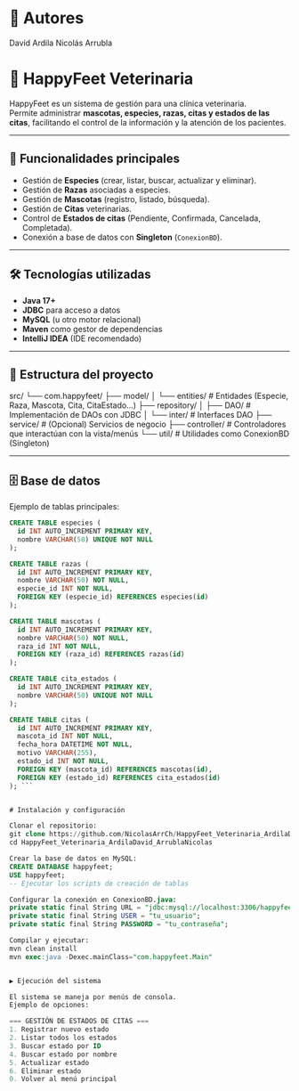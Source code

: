 # 👥 Autores

David Ardila
Nicolás Arrubla

# 🐾 HappyFeet Veterinaria

HappyFeet es un sistema de gestión para una clínica veterinaria.  
Permite administrar **mascotas, especies, razas, citas y estados de las citas**, facilitando el control de la información y la atención de los pacientes.

---

## 📌 Funcionalidades principales

- Gestión de **Especies** (crear, listar, buscar, actualizar y eliminar).
- Gestión de **Razas** asociadas a especies.
- Gestión de **Mascotas** (registro, listado, búsqueda).
- Gestión de **Citas** veterinarias.
- Control de **Estados de citas** (Pendiente, Confirmada, Cancelada, Completada).
- Conexión a base de datos con **Singleton** (`ConexionBD`).

---

## 🛠️ Tecnologías utilizadas

- **Java 17+**
- **JDBC** para acceso a datos
- **MySQL** (u otro motor relacional)
- **Maven** como gestor de dependencias
- **IntelliJ IDEA** (IDE recomendado)

---

## 📂 Estructura del proyecto
src/
└── com.happyfeet/
├── model/
│ └── entities/ # Entidades (Especie, Raza, Mascota, Cita, CitaEstado...)
├── repository/
│ ├── DAO/ # Implementación de DAOs con JDBC
│ └── inter/ # Interfaces DAO
├── service/ # (Opcional) Servicios de negocio
├── controller/ # Controladores que interactúan con la vista/menús
└── util/ # Utilidades como ConexionBD (Singleton)


---

## 🗄️ Base de datos

Ejemplo de tablas principales:

```sql
CREATE TABLE especies (
  id INT AUTO_INCREMENT PRIMARY KEY,
  nombre VARCHAR(50) UNIQUE NOT NULL
);

CREATE TABLE razas (
  id INT AUTO_INCREMENT PRIMARY KEY,
  nombre VARCHAR(50) NOT NULL,
  especie_id INT NOT NULL,
  FOREIGN KEY (especie_id) REFERENCES especies(id)
);

CREATE TABLE mascotas (
  id INT AUTO_INCREMENT PRIMARY KEY,
  nombre VARCHAR(50) NOT NULL,
  raza_id INT NOT NULL,
  FOREIGN KEY (raza_id) REFERENCES razas(id)
);

CREATE TABLE cita_estados (
  id INT AUTO_INCREMENT PRIMARY KEY,
  nombre VARCHAR(50) UNIQUE NOT NULL
);

CREATE TABLE citas (
  id INT AUTO_INCREMENT PRIMARY KEY,
  mascota_id INT NOT NULL,
  fecha_hora DATETIME NOT NULL,
  motivo VARCHAR(255),
  estado_id INT NOT NULL,
  FOREIGN KEY (mascota_id) REFERENCES mascotas(id),
  FOREIGN KEY (estado_id) REFERENCES cita_estados(id)
); ```


#️ Instalación y configuración

Clonar el repositorio:
git clone https://github.com/NicolasArrCh/HappyFeet_Veterinaria_ArdilaDavid_ArrublaNicolas.git
cd HappyFeet_Veterinaria_ArdilaDavid_ArrublaNicolas

Crear la base de datos en MySQL:
CREATE DATABASE happyfeet;
USE happyfeet;
-- Ejecutar los scripts de creación de tablas

Configurar la conexión en ConexionBD.java:
private static final String URL = "jdbc:mysql://localhost:3306/happyfeet";
private static final String USER = "tu_usuario";
private static final String PASSWORD = "tu_contraseña";

Compilar y ejecutar:
mvn clean install
mvn exec:java -Dexec.mainClass="com.happyfeet.Main"


▶️ Ejecución del sistema

El sistema se maneja por menús de consola.
Ejemplo de opciones:

=== GESTIÓN DE ESTADOS DE CITAS ===
1. Registrar nuevo estado
2. Listar todos los estados
3. Buscar estado por ID
4. Buscar estado por nombre
5. Actualizar estado
6. Eliminar estado
0. Volver al menú principal


